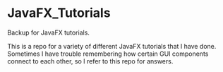 # JavaFX_Tutorials
Backup for JavaFX tutorials. 

This is a repo for a variety of different JavaFX tutorials that I have done. Sometimes I have trouble remembering how certain GUI components connect to each other, so I refer to this repo for answers. 
